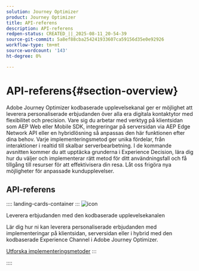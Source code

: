 ```yaml
---
solution: Journey Optimizer
product: Journey Optimizer
title: API-referens
description: API-referens
redpen-status: CREATED_||_2025-08-11_20-54-39
source-git-commit: 5a8ef88cba254241933607ca59156d35e0e92926
workflow-type: tm+mt
source-wordcount: '143'
ht-degree: 0%

---
```



# API-referens{#section-overview}

Adobe Journey Optimizer kodbaserade upplevelsekanal ger er möjlighet att leverera personaliserade erbjudanden över alla era digitala kontaktytor med flexibilitet och precision. Vare sig du arbetar med verktyg på klientsidan som AEP Web eller Mobile SDK, integreringar på serversidan via AEP Edge Network API eller en hybridlösning så anpassas den här funktionen efter dina behov. Varje implementeringsmetod ger unika fördelar, från interaktioner i realtid till skalbar serverbearbetning. I de kommande avsnitten kommer du att upptäcka grunderna i Experience Decision, lära dig hur du väljer och implementerar rätt metod för ditt användningsfall och få tillgång till resurser för att effektivisera din resa. Låt oss frigöra nya möjligheter för anpassade kundupplevelser.

## API-referens

:::: landing-cards-container
:::
![icon](https://cdn.experienceleague.adobe.com/icons/code-branch.svg?lang=sv-SE)

Leverera erbjudanden med den kodbaserade upplevelsekanalen

Lär dig hur ni kan leverera personaliserade erbjudanden med implementeringar på klientsidan, serversidan eller i hybrid med den kodbaserade Experience Channel i Adobe Journey Optimizer.

[Utforska implementeringsmetoder](../using/experience-decisioning/api-reference/deliver.md)
:::

::::
